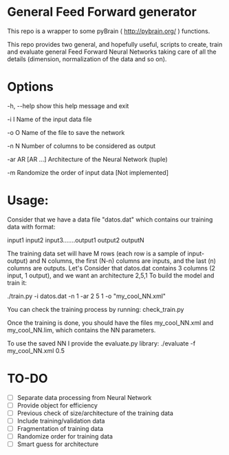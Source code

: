 # General Feed Forward generator

This repo is a wrapper to some pyBrain ( http://pybrain.org/ ) functions.

This repo provides two general, and hopefully useful, scripts to create, train and evaluate general Feed Forward Neural Networks taking care of all the details (dimension, normalization of the data and so on).

# Options
  -h, --help       show this help message and exit
  
  -i I             Name of the input data file
  
  -o O             Name of the file to save the network
  
  -n N             Number of columns to be considered as output
  
  -ar AR [AR ...]  Architecture of the Neural Network (tuple)
  
  -m               Randomize the order of input data  [Not implemented]


# Usage:
Consider that we have a data file "datos.dat" which contains our training data with format:

input1   input2  input3.......output1   output2   outputN

The training data set will have M rows (each row is a sample of input-output) and N columns, the first (N-n) columns are inputs, and the last (n) columns are outputs.
Let's Consider that datos.dat contains 3 columns (2 input, 1 output), and we want an architecture 2,5,1
To build the model and train it:

./train.py -i datos.dat -n 1 -ar 2 5 1 -o "my_cool_NN.xml"

You can check the training process by running: check_train.py

Once the training is done, you should have the files my_cool_NN.xml and my_cool_NN.lim, which contains the NN parameters.

To use the saved NN I provide the evaluate.py library:
./evaluate -f my_cool_NN.xml 0.5

# TO-DO
- [ ] Separate data processing from Neural Network
- [ ] Provide object for efficiency 
- [ ] Previous check of size/architecture of the training data
- [ ] Include training/validation data
- [ ] Fragmentation of training data
- [ ] Randomize order for training data
- [ ] Smart guess for architecture
